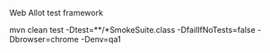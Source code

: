 Web Allot test framework 

mvn clean test -Dtest=**/*SmokeSuite.class -DfailIfNoTests=false -Dbrowser=chrome -Denv=qa1